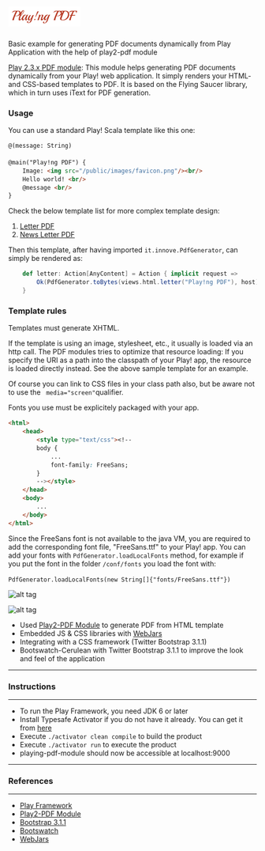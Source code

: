 # ![alt tag](/public/images/logo.png)
Basic example for generating PDF documents dynamically from Play Application with the help of play2-pdf module

[Play 2.3.x PDF module](https://github.com/innoveit/play2-pdf): This module helps generating PDF documents dynamically from your Play! web application. It simply renders your HTML- and CSS-based templates to PDF. It is based on the Flying Saucer library, which in turn uses iText for PDF generation.

### Usage

You can use a standard Play! Scala template like this one:
``` html
@(message: String)

@main("Play!ng PDF") {
    Image: <img src="/public/images/favicon.png"/><br/>
    Hello world! <br/>
    @message <br/>
}
```
Check the below template list for more complex template design:

1. [Letter PDF](https://github.com/knoldus/playing-pdf-module/blob/master/app/views/letter.scala.html)
2. [News Letter PDF](https://github.com/knoldus/playing-pdf-module/blob/master/app/views/newsletter.scala.html) 

Then this template, after having imported ```it.innove.PdfGenerator```, can simply be rendered as:
``` scala
	def letter: Action[AnyContent] = Action { implicit request =>
    	Ok(PdfGenerator.toBytes(views.html.letter("Play!ng PDF"), host)).as("application/pdf")
  	}
```  

### Template rules

Templates must generate XHTML.

If the template is using an image, stylesheet, etc., it usually is loaded via an http call.
The PDF modules tries to optimize that resource loading:
If you specify the URI as a path into the classpath of your Play! app, the resource is loaded directly instead.
See the above sample template for an example.

Of course you can link to CSS files in your class path also, but be aware not to
use the ``` media="screen"```qualifier. 
  
Fonts you use must be explicitely packaged with your app.
``` html
<html>
	<head>
		<style type="text/css"><!--
		body {
			...
			font-family: FreeSans;
		}
		--></style>	
	</head>
	<body>
		...
	</body>
</html>
```
Since the FreeSans font is not available to the java VM, you are required to
add the corresponding font file, "FreeSans.ttf" to your Play! app.
You can add your fonts with ```PdfGenerator.loadLocalFonts``` method, for example if you put the font in the folder  ```/conf/fonts``` you load the font with:

```PdfGenerator.loadLocalFonts(new String[]{"fonts/FreeSans.ttf"})```

![alt tag](/public/images/home.png)

![alt tag](/public/images/letter.png)

- Used [Play2-PDF Module](https://github.com/innoveit/play2-pdf) to generate PDF from HTML template
- Embedded JS & CSS libraries with [WebJars](http://www.webjars.org/)
- Integrating with a CSS framework (Twitter Bootstrap 3.1.1)
- Bootswatch-Cerulean with Twitter Bootstrap 3.1.1 to improve the look and feel of the application

-----------------------------------------------------------------------
### Instructions
-----------------------------------------------------------------------
* To run the Play Framework, you need JDK 6 or later
* Install Typesafe Activator if you do not have it already. You can get it from [here](http://www.playframework.com/download) 
* Execute `./activator clean compile` to build the product
* Execute `./activator run` to execute the product
* playing-pdf-module should now be accessible at localhost:9000

-----------------------------------------------------------------------
### References
-----------------------------------------------------------------------
* [Play Framework](http://www.playframework.com/)
* [Play2-PDF Module](https://github.com/innoveit/play2-pdf)
* [Bootstrap 3.1.1](http://getbootstrap.com/css/)
* [Bootswatch](http://bootswatch.com/cerulean/)
* [WebJars](http://www.webjars.org/)
